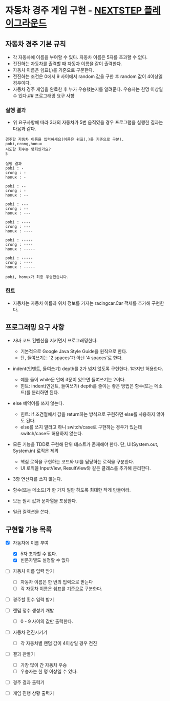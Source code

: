 # 자동차 경주 게임 구현 - [NEXTSTEP 플레이그라운드](https://github.com/next-step/nextstep-docs/blob/master/playground/README.md)

## 자동차 경주 기본 규칙

- 각 자동차에 이름을 부여할 수 있다. 자동차 이름은 5자를 초과할 수 없다.
- 전진하는 자동차를 출력할 때 자동차 이름을 같이 출력한다.
- 자동차 이름은 쉼표(,)를 기준으로 구분한다.
- 전진하는 조건은 0에서 9 사이에서 random 값을 구한 후 random 값이 4이상일 경우이다.
- 자동차 경주 게임을 완료한 후 누가 우승했는지를 알려준다. 우승자는 한명 이상일 수 있다.## 프로그래밍 요구 사항

### 실행 결과

- 위 요구사항에 따라 3대의 자동차가 5번 움직였을 경우 프로그램을 실행한 결과는 다음과 같다.

```text
경주할 자동차 이름을 입력하세요(이름은 쉼표(,)를 기준으로 구분).
pobi,crong,honux
시도할 회수는 몇회인가요?
5

실행 결과
pobi : -
crong : -
honux : -

pobi : --
crong : -
honux : --

pobi : ---
crong : --
honux : ---

pobi : ----
crong : ---
honux : ----

pobi : -----
crong : ----
honux : -----

pobi : -----
crong : ----
honux : -----

pobi, honux가 최종 우승했습니다.
```

### 힌트

- 자동차는 자동차 이름과 위치 정보를 가지는 racingcar.Car 객체를 추가해 구현한다.

## 프로그래밍 요구 사항

- 자바 코드 컨벤션을 지키면서 프로그래밍한다.
    - 기본적으로 Google Java Style Guide을 원칙으로 한다.
    - 단, 들여쓰기는 '2 spaces'가 아닌 '4 spaces'로 한다.

- indent(인덴트, 들여쓰기) depth를 2가 넘지 않도록 구현한다. 1까지만 허용한다.
    - 예를 들어 while문 안에 if문이 있으면 들여쓰기는 2이다.
    - 힌트: indent(인덴트, 들여쓰기) depth를 줄이는 좋은 방법은 함수(또는 메소드)를 분리하면 된다.

- else 예약어를 쓰지 않는다.
    - 힌트: if 조건절에서 값을 return하는 방식으로 구현하면 else를 사용하지 않아도 된다.
    - else를 쓰지 말라고 하니 switch/case로 구현하는 경우가 있는데 switch/case도 허용하지 않는다.

- 모든 기능을 TDD로 구현해 단위 테스트가 존재해야 한다. 단, UI(System.out, System.in) 로직은 제외
    - 핵심 로직을 구현하는 코드와 UI를 담당하는 로직을 구분한다.
    - UI 로직을 InputView, ResultView와 같은 클래스를 추가해 분리한다.

- 3항 연산자를 쓰지 않는다.

- 함수(또는 메소드)가 한 가지 일만 하도록 최대한 작게 만들어라.

- 모든 원시 값과 문자열을 포장한다.

- 일급 컬렉션을 쓴다.

## 구현할 기능 목록

- [x] 자동차에 이름 부여
    - [x] 5자 초과할 수 없다.
    - [x] 빈문자열도 설정할 수 없다
- [ ] 자동차 이름 입력 받기
    - [ ] 자동차 이름은 한 번의 입력으로 받는다
    - [ ] 각 자동차 이름은 쉼표를 기준으로 구분한다.
- [ ] 경주할 횟수 입력 받기
- [ ] 랜덤 정수 생성기 개발
    - [ ] 0 - 9 사이의 값만 출력한다.
- [ ] 자동차 전진시키기
    - [ ] 각 자동차별 랜덤 값이 4이상일 경우 전진
- [ ] 결과 판별기
    - [ ] 가장 많이 간 자동차 우승
    - [ ] 우승자는 한 명 이상일 수 있다.
- [ ] 경주 결과 출력기
- [ ] 게임 진행 상황 출력기

